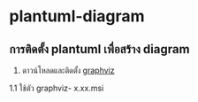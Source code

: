 # plantuml-diagram

 ## การติดตั้ง plantuml  เพื่อสร้าง diagram

1. ดาวน์โหลดและติดตั้ง [graphviz](https://graphviz.gitlab.io/_pages/Download/Download_windows.html)

1.1 ใช้ตัว graphviz- x.xx.msi